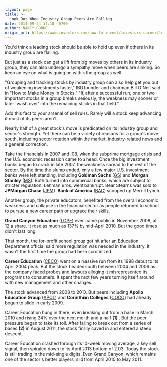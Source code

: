 ```yaml
---
layout: page
title: >-
  Look Out When Industry Group Peers Are Falling
date: 2014-09-24 17:18 -0700
author: NANCY GONDO
origin_url: https://www.investors.com/how-to-invest/investors-corner/look-out-when-industry-group-peers-are-falling/
---
```


You'd think a leading stock should be able to hold up even if others in its industry group are flailing.

But just as a stock can get a lift from big moves by others in its industry group, they can also undergo a sympathy move when peers are sinking. So keep an eye on what is going on within the group as well.

"Grouping and tracking stocks by industry group can also help get you out of weakening investments faster," IBD founder and chairman Bill O'Neil said in "How to Make Money in Stocks." "If, after a successful run, one or two important stocks in a group breaks seriously, the weakness may sooner or later 'wash over' into the remaining stocks in that field."

Add this fact to your arsenal of sell rules. Rarely will a stock keep advancing if most of its peers aren't.

Nearly half of a great stock's move is predicated on its industry group and sector's strength. Yet there can be a variety of reasons for a group's move south, including sector rotation within the market, industry-related news and a general correction.

Take the financials in 2007 and '08, when the subprime mortgage crisis and the U.S. economic recession came to a head. Once the big investment banks began to crack in late 2007, the weakness spread to the rest of the sector. By the time the slump ended, only a few major U.S. investment banks were left standing, including **Goldman Sachs** ([GS](https://research.investors.com/quote.aspx?symbol=GS)) and **Morgan Stanley** ([MS](https://research.investors.com/quote.aspx?symbol=MS)). Both turned into commercial banks, which are subject to stricter regulation. Lehman Bros. went bankrupt. Bear Stearns was sold to **JPMorgan Chase** ([JPM](https://research.investors.com/quote.aspx?symbol=JPM)). **Bank of America** ([BAC](https://research.investors.com/quote.aspx?symbol=BAC)) scooped up Merrill Lynch.

Another group, the private educators, benefited from the overall economic weakness and collapse in the financial sector as people returned to school to pursue a new career path or upgrade their skills.

**Grand Canyon Education** ([LOPE](https://research.investors.com/quote.aspx?symbol=LOPE)) even came public in November 2008, at 12 a share. It rose as much as 137% by mid-April 2010. But the good times didn't last long.

That month, the for-profit school group got hit after an Education Department official said more regulation was needed in the industry. It wasn't the first time the group had been scrutinized.

**Career Education** ([CECO](https://research.investors.com/quote.aspx?symbol=CECO)) went on a massive run from its 1998 debut to its April 2004 peak. But the stock headed south between 2004 and 2006 as the company faced probes and lawsuits alleging it misrepresented its programs to consumers. It spent the next few years turning itself around with new management and other changes.

The stock advanced from 2008 to 2010. But peers including **Apollo Education Group** ([APOL](https://research.investors.com/quote.aspx?symbol=APOL)) and **Corinthian Colleges** ([COCO](https://research.investors.com/quote.aspx?symbol=COCO)) had already begun to slide in early 2009.

Career Education hung in there, even breaking out from a base in March 2010 and rising 24% over the next month and a half **(1)** . But the peer pressure began to take its toll. After failing to break out from a series of bases **(2)** in August 2011, the stock finally caved in and entered a steep descent.

Career Education crashed through its 10-week moving average, a key sell signal, then spiraled down to its April 2013 bottom of 2.03. Today the stock is still trading in the mid-single digits. Even Grand Canyon, which remains one of the sector's better players, slid from April 2010 to May 2011.
